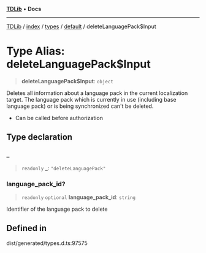 [**TDLib**](../../../../../../README.md) • **Docs**

***

[TDLib](../../../../../../modules.md) / [index](../../../../../README.md) / [types](../../../README.md) / [default](../README.md) / deleteLanguagePack$Input

# Type Alias: deleteLanguagePack$Input

> **deleteLanguagePack$Input**: `object`

Deletes all information about a language pack in the current localization target. The language pack which is currently in use (including base language pack) or is being synchronized can't be deleted.

- Can be called before authorization

## Type declaration

### \_

> `readonly` **\_**: `"deleteLanguagePack"`

### language\_pack\_id?

> `readonly` `optional` **language\_pack\_id**: `string`

Identifier of the language pack to delete

## Defined in

dist/generated/types.d.ts:97575
